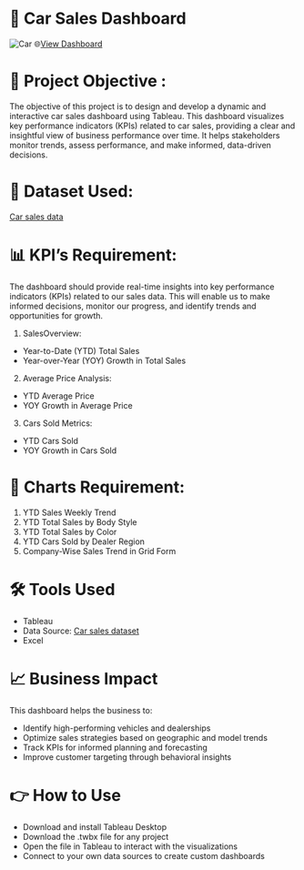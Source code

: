 # 🚗 Car Sales Dashboard
![Car](https://github.com/user-attachments/assets/b15dad8d-95ef-4105-8a33-d09f2736a92d)
🌐[View Dashboard](https://public.tableau.com/views/CarSalesDashboard_17395551733180/CarSalesDashboard?:language=en-US&:sid=&:redirect=auth&:display_count=n&:origin=viz_share_link)
# 📌 Project Objective :
The objective of this project is to design and develop a dynamic and interactive car sales dashboard using Tableau. This dashboard visualizes key performance indicators (KPIs) related to car sales, providing a clear and insightful view of business performance over time. It helps stakeholders monitor trends, assess performance, and make informed, data-driven decisions.

# 📁 Dataset Used:
[Car sales data](https://github.com/dhruwsunita/Car-Sales-Dashboard/blob/main/Car%20Sales%20Data.xlsx)

# 📊 KPI’s Requirement:
The dashboard should provide real-time insights into key performance indicators (KPIs) related to our sales data. This will enable us to make informed decisions, monitor our progress, and identify trends and opportunities for growth.
1.	SalesOverview:
- Year-to-Date (YTD) Total Sales
- Year-over-Year (YOY) Growth in Total Sales
2.	Average Price Analysis:
-	YTD Average Price
-	YOY Growth in Average Price
3.	Cars Sold Metrics:
-	YTD Cars Sold
-	YOY Growth in Cars Sold

# 🎨 Charts Requirement:
1.	YTD Sales Weekly Trend
2.	YTD Total Sales by Body Style
3.	YTD Total Sales by Color
4.	YTD Cars Sold by Dealer Region
5.	Company-Wise Sales Trend in Grid Form

# 🛠 Tools Used
- Tableau
- Data Source: [Car sales dataset](https://github.com/dhruwsunita/Car-Sales-Dashboard/blob/main/Car%20Sales%20Data.xlsx)
- Excel

# 📈 Business Impact
This dashboard helps the business to:
- Identify high-performing vehicles and dealerships
- Optimize sales strategies based on geographic and model trends
- Track KPIs for informed planning and forecasting
- Improve customer targeting through behavioral insights

# 👉 How to Use
- Download and install Tableau Desktop
- Download the .twbx file for any project
- Open the file in Tableau to interact with the visualizations
- Connect to your own data sources to create custom dashboards


